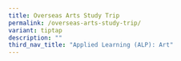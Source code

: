 ```yaml
---
title: Overseas Arts Study Trip
permalink: /overseas-arts-study-trip/
variant: tiptap
description: ""
third_nav_title: "Applied Learning (ALP): Art"
---
```

